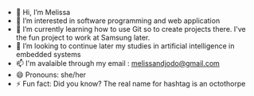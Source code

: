 - 👋 Hi, I’m Melissa
- 👀 I’m interested in software programming and web application
- 🌱 I’m currently learning how to use Git so to create projects there. I've the fun project to work at Samsung later.
- 💞️ I’m looking to continue later my studies in artificial intelligence in embedded systems
- 📫 I'm avalaible through my email : melissandjodo@gmail.com
- 😄 Pronouns: she/her
- ⚡ Fun fact: Did you know? The real name for hashtag is an octothorpe

<!---
MelMolo/MelMolo is a ✨ special ✨ repository because its `README.md` (this file) appears on your GitHub profile.
You can click the Preview link to take a look at your changes.
--->
